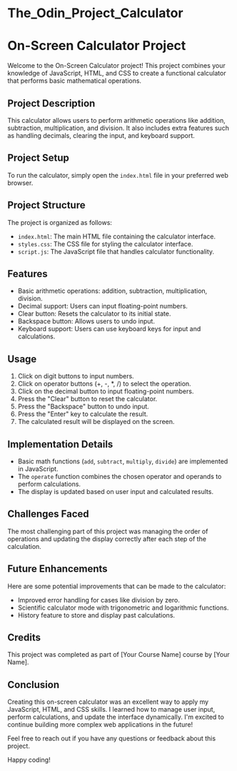 # The_Odin_Project_Calculator
# On-Screen Calculator Project

Welcome to the On-Screen Calculator project! This project combines your knowledge of JavaScript, HTML, and CSS to create a functional calculator that performs basic mathematical operations.

## Project Description

This calculator allows users to perform arithmetic operations like addition, subtraction, multiplication, and division. It also includes extra features such as handling decimals, clearing the input, and keyboard support.

## Project Setup

To run the calculator, simply open the `index.html` file in your preferred web browser.

## Project Structure

The project is organized as follows:

- `index.html`: The main HTML file containing the calculator interface.
- `styles.css`: The CSS file for styling the calculator interface.
- `script.js`: The JavaScript file that handles calculator functionality.

## Features

- Basic arithmetic operations: addition, subtraction, multiplication, division.
- Decimal support: Users can input floating-point numbers.
- Clear button: Resets the calculator to its initial state.
- Backspace button: Allows users to undo input.
- Keyboard support: Users can use keyboard keys for input and calculations.

## Usage

1. Click on digit buttons to input numbers.
2. Click on operator buttons (+, -, *, /) to select the operation.
3. Click on the decimal button to input floating-point numbers.
4. Press the "Clear" button to reset the calculator.
5. Press the "Backspace" button to undo input.
6. Press the "Enter" key to calculate the result.
7. The calculated result will be displayed on the screen.

## Implementation Details

- Basic math functions (`add`, `subtract`, `multiply`, `divide`) are implemented in JavaScript.
- The `operate` function combines the chosen operator and operands to perform calculations.
- The display is updated based on user input and calculated results.

## Challenges Faced

The most challenging part of this project was managing the order of operations and updating the display correctly after each step of the calculation.

## Future Enhancements

Here are some potential improvements that can be made to the calculator:

- Improved error handling for cases like division by zero.
- Scientific calculator mode with trigonometric and logarithmic functions.
- History feature to store and display past calculations.

## Credits

This project was completed as part of [Your Course Name] course by [Your Name].

## Conclusion

Creating this on-screen calculator was an excellent way to apply my JavaScript, HTML, and CSS skills. I learned how to manage user input, perform calculations, and update the interface dynamically. I'm excited to continue building more complex web applications in the future!

Feel free to reach out if you have any questions or feedback about this project.

Happy coding!
